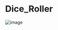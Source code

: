 # Dice_Roller
![image](https://user-images.githubusercontent.com/104291403/212134114-75f9d753-4f91-49b2-bd9c-da9e30587a5a.png)
